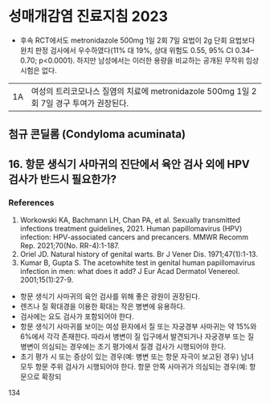 # 성매개감염 진료지침 2023

- 후속 RCT에서도 metronidazole 500mg 1일 2회 7일 요법이 2g 단회 요법보다 완치 판정 검사에서 우수하였다(11% 대 19%, 상대 위험도 0.55, 95% CI 0.34–0.70; p<0.0001). 하지만 남성에서는 이러한 용량을 비교하는 공개된 무작위 임상시험은 없다.

| | |
|---|---|
| 1A | 여성의 트리코모나스 질염의 치료에 metronidazole 500mg 1일 2회 7일 경구 투여가 권장된다. |

## 첨규 콘딜롬 (Condyloma acuminata)

## 16. 항문 생식기 사마귀의 진단에서 육안 검사 외에 HPV 검사가 반드시 필요한가?

### References
1. Workowski KA, Bachmann LH, Chan PA, et al. Sexually transmitted infections treatment guidelines, 2021. Human papillomavirus (HPV) infection: HPV-associated cancers and precancers. MMWR Recomm Rep. 2021;70(No. RR-4):1-187.
2. Oriel JD. Natural history of genital warts. Br J Vener Dis. 1971;47(1):1-13.
3. Kumar B, Gupta S. The acetowhite test in genital human papillomavirus infection in men: what does it add? J Eur Acad Dermatol Venereol. 2001;15(1):27-9.

- 항문 생식기 사마귀의 육안 검사를 위해 좋은 광원이 권장된다.
- 렌즈나 질 확대경을 이용한 확대는 작은 병변에 유용하다.
- 검사에는 요도 검사가 포함되어야 한다.
- 항문 생식기 사마귀를 보이는 여성 환자에서 질 또는 자궁경부 사마귀는 약 15%와 6%에서 각각 존재한다. 따라서 병변이 질 입구에서 발견되거나 자궁경부 또는 질 병변이 의심되는 경우에는 초기 평가에서 질경 검사가 시행되어야 한다.
- 초기 평가 시 또는 증상이 있는 경우(예: 병변 또는 항문 자극이 보고된 경우) 남녀 모두 항문 주위 검사가 시행되어야 한다. 항문 안쪽 사마귀가 의심되는 경우(예: 항문으로 확장되

<PAGE>134